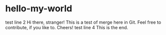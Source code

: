 # hello-my-world
test line 2
Hi there, stranger! This is a test of merge here in Git. Feel free to contribute, if you like to. Cheers!
test line 4
This is the end.
